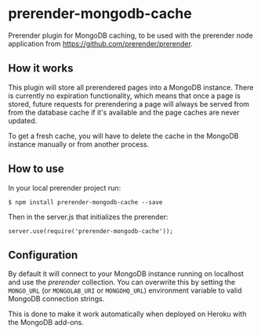 prerender-mongodb-cache
=======================

Prerender plugin for MongoDB caching, to be used with the prerender node application from https://github.com/prerender/prerender.

How it works
------------

This plugin will store all prerendered pages into a MongoDB instance. There is currently no expiration functionality, which means that once a page is stored, future requests for prerendering a page will always be served from from the database cache if it's available and the page caches are never updated.

To get a fresh cache, you will have to delete the cache in the MongoDB instance manually or from another process.

How to use
----------

In your local prerender project run:

    $ npm install prerender-mongodb-cache --save
    
Then in the server.js that initializes the prerender:

    server.use(require('prerender-mongodb-cache'));

Configuration
-------------

By default it will connect to your MongoDB instance running on localhost and use the *prerender* collection. You can overwrite this by setting the `MONGO_URL` (or `MONGOLAB_URI` or `MONGOHQ_URL`) environment variable to valid MongoDB connection strings.

This is done to make it work automatically when deployed on Heroku with the MongoDB add-ons.
